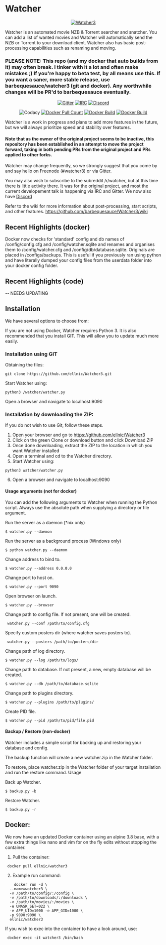 # Watcher

<p align="center"><a href="https://hub.docker.com/r/ellnic/watcher3"><img alt="Watcher3" src="https://github.com/ellnic/Watcher3/blob/master/static/images/logo-dark-bg.png"/></a>

Watcher is an automated movie NZB & Torrent searcher and snatcher. You can add a list of wanted movies and Watcher will automatically send the NZB or Torrent to your download client. Watcher also has basic post-processing capabilities such as renaming and moving.

### PLEASE NOTE: This repo (and my docker that auto builds from it) may often break. I tinker with it a lot and often make mistakes ;) If you're happy to beta test, by all means use this. If you want a saner, more stable release, use barbequesauce/watcher3 (git and docker). Any worthwhile changes will be PR'd to barbequesauce eventually.

<p align="center"><a href="https://gitter.im/barbequesauce-Watcher3/development"><img alt="Gitter" src="https://img.shields.io/gitter/room/ellnic/watcher3.svg"/></a>
<a href="https://kiwiirc.com/client/freenode.net/#watcher3"><img alt="IRC" src="https://img.shields.io/badge/Freenode-Online-Success.svg"/></a>
<a href="https://discord.gg/wrHPyre"><img alt="Discord" src="https://img.shields.io/discord/620536178881331200?color=Green&label=discord&style=flat"/></a>
<p align="center"><img alt="Codacy" src="https://api.codacy.com/project/badge/Grade/3392120a6afe40cc8dcfbb8b7e7b3713"/>
<a href="https://hub.docker.com/r/ellnic/watcher3"><img alt="Docker Pull Count" src="https://img.shields.io/docker/pulls/ellnic/watcher3.svg"/></a>
<a href="https://hub.docker.com/r/ellnic/watcher3"><img alt="Docker Build" src="https://img.shields.io/docker/cloud/automated/ellnic/watcher3.svg"/></a>
<a href="https://hub.docker.com/r/ellnic/watcher3"><img alt="Docker Build" src="https://img.shields.io/docker/cloud/build/ellnic/watcher3.svg"/></a>
    

Watcher is a work in progress and plans to add more features in the future, but we will always prioritize speed and stability over features. 

#### Note that as the owner of the original project seems to be inactive, this repository has been established in an attempt to move the project forward, taking in both pending PRs from the original project and PRs applied to other forks.

Watcher may change frequently, so we strongly suggest that you come by and say hello on Freenode (#watcher3) or via Gitter.

You may also wish to subscribe to the subreddit /r/watcher, but at this time there is little activity there. It was for the original project, and most the current developement talk is happening via IRC and Gitter. We now also have [Discord](https://discord.gg/wrHPyre)

Refer to the wiki for more information about post-processing, start scripts, and other features. https://github.com/barbequesauce/Watcher3/wiki

## Recent Highlights (docker)

Docker now checks for 'standard' config and db names of /config/config.cfg and /config/watcher.sqlite and renames and organises them to /config/watcher.cfg and /config/db/database.sqlite. Originals are placed in /configs/backups. This is useful if you previously ran using python and have literally dumped your config files from the userdata folder into your docker config folder.


## Recent Highlights (code)

-- NEEDS UPDATING

## Installation

We have several options to choose from:

If you are not using Docker, Watcher requires Python 3. It is also recommended that you install GIT. This will allow you to update much more easily.

### Installation using GIT

Obtaining the files:

    git clone https://github.com/ellnic/Watcher3.git

Start Watcher using:

    python3 /watcher/watcher.py

Open a browser and navigate to localhost:9090

### Installation by downloading the ZIP:

If you do not wish to use Git, follow these steps.

1. Open your browser and go to https://github.com/ellnic/Watcher3
2. Click on the green Clone or download button and click Download ZIP
3. Once done downloading, extract the ZIP to the location in which you want Watcher installed
4. Open a terminal and cd to the Watcher directory.
5. Start Watcher using:

```python3 watcher/watcher.py```

6. Open a browser and navigate to localhost:9090


#### Usage arguments (not for docker)

You can add the following arguments to Watcher when running the Python script. Always use the absolute path when supplying a directory or file argument.

Run the server as a daemon (*nix only)

    $ watcher.py --daemon

Run the server as a background process (Windows only)

    $ python watcher.py --daemon

Change address to bind to.

    $ watcher.py --address 0.0.0.0

Change port to host on.

    $ watcher.py --port 9090

Open browser on launch.

    $ watcher.py --browser

Change path to config file. If not present, one will be created.

     watcher.py --conf /path/to/config.cfg

Specify custom posters dir (where watcher saves posters to).

     watcher.py --posters /path/to/posters/dir

Change path of log directory.

    $ watcher.py --log /path/to/logs/

Change path to database. If not present, a new, empty database will be created.

    $ watcher.py --db /path/to/database.sqlite

Change path to plugins directory.

    $ watcher.py --plugins /path/to/plugins/

Create PID file.

    $ watcher.py --pid /path/to/pid/file.pid


#### Backup / Restore (non-docker)

Watcher includes a simple script for backing up and restoring your database and config.

The backup function will create a new watcher.zip in the Watcher folder.

To restore, place watcher.zip in the Watcher folder of your target installation and run the restore command.
Usage

Back up Watcher.

    $ backup.py -b

Restore Watcher.

    $ backup.py -r

## Docker:

We now have an updated Docker container using an alpine 3.8 base, with a few extra things like nano and vim for on the fly edits without stopping the container.

1. Pull the container:

``` docker pull ellnic/watcher3```

2. Example run command:

```
    docker run -d \
  --name=watcher3 \
  -v /path/to/config/:/config \
  -v /path/to/downloads/:/downloads \
  -v /path/to/movies/:/movies \
  -e UMASK_SET=022 \
  -e APP_UID=1000 -e APP_GID=1000 \
  -p 9090:9090 \
  ellnic/watcher3
``` 


If you wish to exec into the container to have a look around, use:

``` docker exec -it watcher3 /bin/bash```
